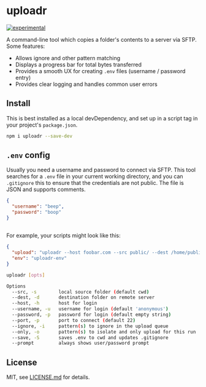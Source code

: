 # uploadr

[![experimental](http://badges.github.io/stability-badges/dist/experimental.svg)](http://github.com/badges/stability-badges)

A command-line tool which copies a folder's contents to a server via SFTP. Some features:

- Allows ignore and other pattern matching
- Displays a progress bar for total bytes transferred
- Provides a smooth UX for creating `.env` files (username / password entry)
- Provides clear logging and handles common user errors

## Install

This is best installed as a local devDependency, and set up in a script tag in your project's `package.json`.

```sh
npm i uploadr --save-dev
```

## `.env` config

Usually you need a username and password to connect via SFTP. This tool searches for a `.env` file in your current working directory, and you can `.gitignore` this to ensure that the credentials are not public. The file is JSON and supports comments.

```json
{
  "username": "beep",
  "password": "boop"
}
```

## 

For example, your scripts might look like this:

```json
{
  "upload": "uploadr --host foobar.com --src public/ --dest /home/public_html/",
  "env": "uploadr-env"
}
```

```sh
uploadr [opts]

Options
  --src, -s        local source folder (default cwd)
  --dest, -d       destination folder on remote server
  --host, -h       host for login
  --username, -u   username for login (default 'anonymous')
  --password, -p   password for login (default empty string)
  --port, -p       port to connect (default 22)
  --ignore, -i     pattern(s) to ignore in the upload queue
  --only, -o       pattern(s) to isolate and only upload for this run
  --save, -S       saves .env to cwd and updates .gitignore
  --prompt         always shows user/password prompt
```

## License

MIT, see [LICENSE.md](http://github.com/Jam3/uploadr/blob/master/LICENSE.md) for details.
